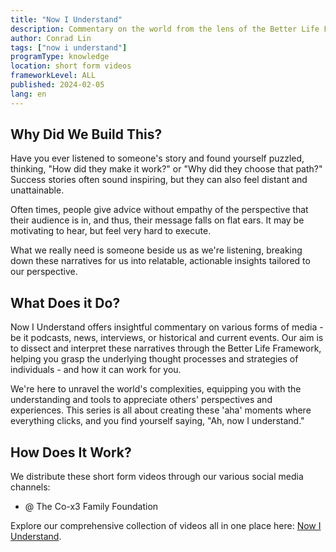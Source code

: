 ```yaml
---
title: "Now I Understand"
description: Commentary on the world from the lens of the Better Life Framework.
author: Conrad Lin
tags: ["now i understand"]
programType: knowledge
location: short form videos
frameworkLevel: ALL
published: 2024-02-05
lang: en
---
```



## Why Did We Build This?

Have you ever listened to someone's story and found yourself puzzled, thinking, "How did they make it work?" or "Why did they choose that path?" Success stories often sound inspiring, but they can also feel distant and unattainable. 

Often times, people give advice without empathy of the perspective that their audience is in, and thus, their message falls on flat ears. It may be motivating to hear, but feel very hard to execute. 

What we really need is someone beside us as we're listening, breaking down these narratives for us into relatable, actionable insights tailored to our perspective.

## What Does it Do?

Now I Understand offers insightful commentary on various forms of media - be it podcasts, news, interviews, or historical and current events. Our aim is to dissect and interpret these narratives through the Better Life Framework, helping you grasp the underlying thought processes and strategies of individuals - and how it can work for you.

We're here to unravel the world's complexities, equipping you with the understanding and tools to appreciate others' perspectives and experiences. This series is all about creating these 'aha' moments where everything clicks, and you find yourself saying, "Ah, now I understand."

## How Does It Work?

We distribute these short form videos through our various social media channels:

- @ The Co-x3 Family Foundation

Explore our comprehensive collection of videos all in one place here: [Now I Understand](/unlock-your-potential/programs?view=content&tags=now%20i%20understand).